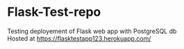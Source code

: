 # Flask-Test-repo
Testing deployement of Flask web app with PostgreSQL db
<br>
Hosted at https://flasktestapp123.herokuapp.com/
